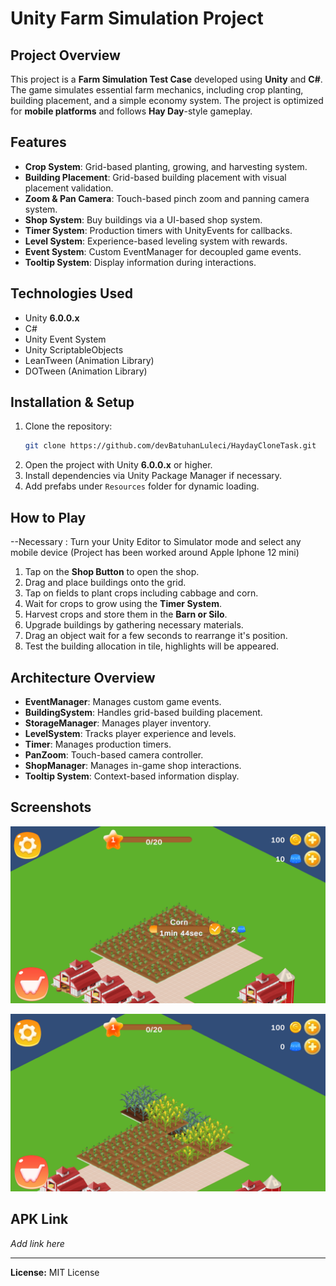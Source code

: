 # Unity Farm Simulation Project

## Project Overview

This project is a **Farm Simulation Test Case** developed using **Unity** and **C#**. The game simulates essential farm mechanics, including crop planting, building placement, and a simple economy system. The project is optimized for **mobile platforms** and follows **Hay Day**-style gameplay.

## Features

- **Crop System**: Grid-based planting, growing, and harvesting system.
- **Building Placement**: Grid-based building placement with visual placement validation.
- **Zoom & Pan Camera**: Touch-based pinch zoom and panning camera system.
- **Shop System**: Buy buildings via a UI-based shop system.
- **Timer System**: Production timers with UnityEvents for callbacks.
- **Level System**: Experience-based leveling system with rewards.
- **Event System**: Custom EventManager for decoupled game events.
- **Tooltip System**: Display information during interactions.

## Technologies Used

- Unity **6.0.0.x**
- C#
- Unity Event System
- Unity ScriptableObjects
- LeanTween (Animation Library)
- DOTween (Animation Library)

## Installation & Setup

1. Clone the repository:
   ```bash
   git clone https://github.com/devBatuhanLuleci/HaydayCloneTask.git
   ```
2. Open the project with Unity **6.0.0.x** or higher.
3. Install dependencies via Unity Package Manager if necessary.
4. Add prefabs under `Resources` folder for dynamic loading.

## How to Play

--Necessary : Turn your Unity Editor to Simulator mode and select any mobile device (Project has been worked around Apple Iphone 12 mini)
1. Tap on the **Shop Button** to open the shop.
2. Drag and place buildings onto the grid.
3. Tap on fields to plant crops including cabbage and corn.
4. Wait for crops to grow using the **Timer System**.
5. Harvest crops and store them in the **Barn or Silo**.
6. Upgrade buildings by gathering necessary materials.
7. Drag an object wait for a few seconds to rearrange it's position.
8. Test the building allocation in tile, highlights will be appeared.
## Architecture Overview

- **EventManager**: Manages custom game events.
- **BuildingSystem**: Handles grid-based building placement.
- **StorageManager**: Manages player inventory.
- **LevelSystem**: Tracks player experience and levels.
- **Timer**: Manages production timers.
- **PanZoom**: Touch-based camera controller.
- **ShopManager**: Manages in-game shop interactions.
- **Tooltip System**: Context-based information display.

## Screenshots

![image alt](https://github.com/devBatuhanLuleci/HaydayCloneTask/blob/a31b3b63f67274571fd617c97b4cd267728c3839/Image%20Sequence_010_0000.png)



![image alt](https://github.com/devBatuhanLuleci/HaydayCloneTask/blob/c521a79abec80ff90958b15a26d41eea769940ca/Image%20Sequence_013_0000.png)


## APK Link

*Add link here*

---

**License:** MIT License
